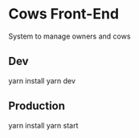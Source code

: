 # Cows Front-End

System to manage owners and cows

## Dev

yarn install
yarn dev

## Production

yarn install
yarn start
